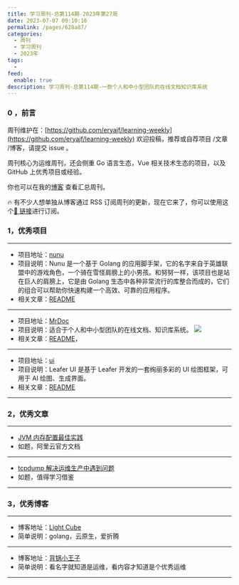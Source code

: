 ```yaml
---
title: 学习周刊-总第114期-2023年第27周
date: 2023-07-07 09:10:16
permalink: /pages/628a87/
categories:
  - 周刊
  - 学习周刊
  - 2023年
tags:
  -
feed:
  enable: true
description: 学习周刊-总第114期-一款个人和中小型团队的在线文档知识库系统
---
```


### 0 ，前言

周刊维护在：[https://github.com/eryajf/learning-weekly](https://github.com/eryajf/learning-weekly) 欢迎投稿，推荐或自荐项目 /文章 /博客，请提交 issue 。

周刊核心为运维周刊，还会侧重 Go 语言生态，Vue 相关技术生态的项目，以及 GitHub 上优秀项目或经验。

你也可以在我的[博客](https://wiki.eryajf.net/learning-weekly/) 查看汇总周刊。

🔥 有不少人想单独从博客通过 RSS 订阅周刊的更新，现在它来了，你可以使用这个[🔗 链接](https://wiki.eryajf.net/learning-weekly.xml)进行订阅。

### 1，优秀项目

---

- 项目地址：[nunu](https://github.com/go-nunu/nunu/blob/main/README_zh.md)
- 项目说明：Nunu 是一个基于 Golang 的应用脚手架，它的名字来自于英雄联盟中的游戏角色，一个骑在雪怪肩膀上的小男孩。和努努一样，该项目也是站在巨人的肩膀上，它是由 Golang 生态中各种非常流行的库整合而成的，它们的组合可以帮助你快速构建一个高效、可靠的应用程序。
- 相关文章：[README](https://github.com/go-nunu/nunu/blob/main/README_zh.md)

---

- 项目地址：[MrDoc](https://github.com/zmister2016/MrDoc)
- 项目说明：适合于个人和中小型团队的在线文档、知识库系统。
  ![](https://t.eryajf.net/imgs/2023/07/1688569184763.png)
- 相关文章：[README](https://github.com/zmister2016/MrDoc/blob/master/README-zh.md)，

---

- 项目地址：[ui](https://github.com/leaferjs/ui)
- 项目说明：Leafer UI 是基于 Leafer 开发的一套绚丽多彩的 UI 绘图框架，可用于 AI 绘图、生成界面。
- 相关文章：[README](https://github.com/leaferjs/ui#readme)

---

### 2，优秀文章

---

- [JVM 内存配置最佳实践](https://help.aliyun.com/document_detail/383255.html?spm=a2c4g.148851.0.0.1368100aRkBgrF)
- 如题，阿里云官方文档

---

- [tcpdump 解决运维生产中遇到问题](https://mp.weixin.qq.com/s/wqSh8H79wLH6vyDtgges1A)
- 如题，值得学习借鉴

---

### 3，优秀博客

---

- 博客地址：[Light Cube](https://github.red/)
- 简单说明：golang，云原生，爱折腾

---

- 博客地址：[背锅小王子](https://www.bgxwz.com/)
- 简单说明：看名字就知道是运维，看内容才知道是个优秀运维

---
